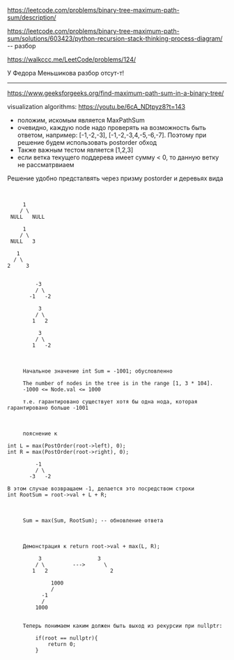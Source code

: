 https://leetcode.com/problems/binary-tree-maximum-path-sum/description/

https://leetcode.com/problems/binary-tree-maximum-path-sum/solutions/603423/python-recursion-stack-thinking-process-diagram/ -- разбор

https://walkccc.me/LeetCode/problems/124/

У Федора Меньшикова разбор отсут-т!


_____

https://www.geeksforgeeks.org/find-maximum-path-sum-in-a-binary-tree/

visualization algorithms: https://youtu.be/6cA_NDtpyz8?t=143

- положим, искомым является MaxPathSum
- очевидно, каждую node надо проверять на возможность быть ответом, например: [-1,-2,-3], [-1,-2,-3,4,-5,-6,-7]. Поэтому при решение будем использовать postorder обход
- Также важным тестом является [1,2,3]
- если ветка текущего поддерева имеет сумму < 0, то данную ветку не рассматрвиаем
<!---
- идея решения заключается в слияние листов в max(root->left->val, root->right->val, 0), перед этим в выполнить MaxPathSum = max(root->left->val, root->right->val)
-->

Решение удобно предсталвять через призму postorder и деревьях вида


<br>

         1
        / \
     NULL   NULL

         1
        / \
     NULL   3

       1
      / \
    2     3


             -3
             / \
           -1   -2  
         
              3
             / \
            1   2  
         
              3
             / \
            1   -2  

<br>

         Начальное значение int Sum = -1001; обусловленно 
         
         The number of nodes in the tree is in the range [1, 3 * 104].
         -1000 <= Node.val <= 1000

         т.е. гарантировано существует хотя бы одна нода, которая гарантировано больше -1001
<br>

         пояснение к

    int L = max(PostOrder(root->left), 0);
    int R = max(PostOrder(root->right), 0);            

             -1
             / \
           -3   -2  

    В этом случае возвращаем -1, делается это посредством строки
    int RootSum = root->val + L + R;

<br>

         Sum = max(Sum, RootSum); -- обновление ответа

<br>

         Демонстрация к return root->val + max(L, R);

              3                  3
             / \         --->      \
            1   2                    2
            
                  1000
                  /
               -1
               /
             1000


         Теперь понимаем каким должен быть выход из рекурсии при nullptr:

             if(root == nullptr){
                 return 0;
             }
